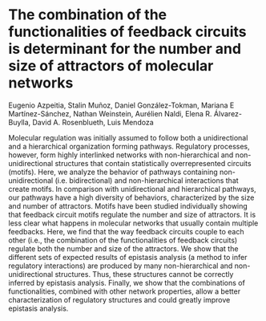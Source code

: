 # The combination of the functionalities of feedback circuits is determinant for the number and size of attractors of molecular networks

Eugenio Azpeitia, Stalin Muñoz, Daniel González-Tokman, Mariana E Martínez-Sánchez, Nathan Weinstein, Aurélien Naldi, Elena R. Álvarez-Buylla, David A. Rosenblueth, Luis Mendoza

Molecular regulation was initially assumed to follow both a unidirectional and a hierarchical organization forming pathways. Regulatory processes, however, form highly interlinked networks with non-hierarchical and non-unidirectional structures that contain statistically overrepresented circuits (motifs). Here, we analyze the behavior of pathways containing non-unidirectional (i.e. bidirectional) and non-hierarchical interactions that create motifs. In comparison with unidirectional and hierarchical pathways, our pathways have a high diversity of behaviors, characterized by the size and number of attractors. Motifs have been studied individually showing that feedback circuit motifs regulate the number and size of attractors. It is less clear what happens in molecular networks that usually contain multiple feedbacks. Here, we find that the way feedback circuits couple to each other (i.e., the combination of the functionalities of feedback circuits) regulate both the number and size of the attractors. We show that the different sets of expected results of epistasis analysis (a method to infer regulatory interactions) are produced by many non-hierarchical and non-unidirectional structures. Thus, these structures cannot be correctly inferred by epistasis analysis. Finally, we show that the combinations of functionalities, combined with other network properties, allow a better characterization of regulatory structures and could greatly improve epistasis analysis.

